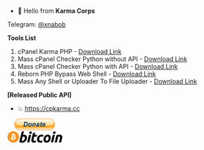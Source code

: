 - 👋 Hello from **Karma Corps**

Telegram: [@xnabob](https://t.me/xnabob)

**Tools List**

1. cPanel Karma PHP - [Download Link](https://github.com/cpkarma/cPanel-Karma)
2. Mass cPanel Checker Python without API - [Download Link](https://github.com/cpkarma/Mass-cPanel-Checker-Python)
3. Mass cPanel Checker Python with API - [Download Link](https://github.com/cpkarma/Cpanel-Checker)
4. Reborn PHP Bypass Web Shell - [Download Link](https://github.com/cpkarma/Reborn-PHP-Bypass-Webshell)
5. Mass Any Shell or Uploader To File Uploader - [Download Link](https://github.com/cpkarma/Mass-Any-Shell-Or-Uploader-To-File-Upload)



**[Released Public API]**
- 💥 https://cpkarma.cc

[![bitcoin-black](https://raw.githubusercontent.com/cpkarma/cpkarma/main/bitcoin-donate-black.png)](https://raw.githubusercontent.com/cpkarma/cpkarma/main/btc-address)
<!---
cpkarma/cpkarma is a ✨ special ✨ repository because its `README.md` (this file) appears on your GitHub profile.
You can click the Preview link to take a look at your changes.
--->
